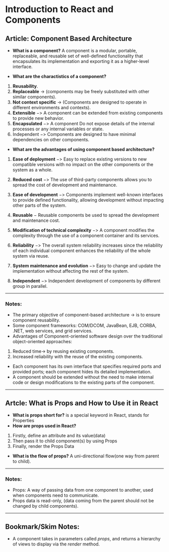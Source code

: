 # Introduction to React and Components

## Article: Component Based Architecture

- **What is a component?**
A component is a modular, portable, replaceable, and reusable set of well-defined functionality that encapsulates its implementation and exporting it as a higher-level interface.

- **What are the charactistics of a component?**
1. **Reusability**.
2. **Replaceable** -> (components may be freely substituted with other similar components).
3. **Not context specific** -> (Components are designed to operate in different environments and contexts).
4. **Extensible** −> A component can be extended from existing components to provide new behavior.
5. **Encapsulated** −> A component Do not expose details of the internal processes or any internal variables or state.
6. Independent −> Components are designed to have minimal dependencies on other components.

- **What are the advantages of using component based architecture?**
1. **Ease of deployment** −> Easy to replace existing versions to new compatible versions with no impact on the other components or the system as a whole.

2. **Reduced cost** −> The use of third-party components allows you to spread the cost of development and maintenance.

3. **Ease of development** −> Components implement well-known interfaces to provide defined functionality, allowing development without impacting other parts of the system.

4. **Reusable** − Reusable components be used to spread the development and maintenance cost.

5. **Modification of technical complexity** −> A component modifies the complexity through the use of a component container and its services.

6. **Reliability** −> The overall system reliability increases since the reliability of each individual component enhances the reliability of the whole system via reuse.

7. **System maintenance and evolution** −> Easy to change and update the implementation without affecting the rest of the system.

8. **Independent** −> Independent development of components by different group in parallel. 
---
### Notes:
- The primary objective of component-based architecture -> is to ensure component reusability. 
- Some component frameworks: COM/DCOM, JavaBean, EJB, CORBA, .NET, web services, and grid services.
- Advantages of Component-oriented software design over the traditional object-oriented approaches:
1. Reduced time-> by reusing existing components.
2. Increased reliability with the reuse of the existing components.
- Each component has its own interface that specifies required ports and provided ports; each component hides its detailed implementation.
- A component should be extended without the need to make internal code or design modifications to the existing parts of the component.
---
## Artcle: What is Props and How to Use it in React

- **What is props short for?**
is a special keyword in React, stands for Properties 
- **How are props used in React?**
1. Firstly, define an attribute and its value(data)
2. Then pass it to child component(s) by using Props
3. Finally, render the Props Data
- **What is the flow of props?**
A uni-directional flow(one way from parent to child).
---
### Notes:
- Props: A way of passing data from one component to another, used when components need to communicate.
- Props data is read-only, (data coming from the parent should not be changed by child components).
---
## Bookmark/Skim Notes:

- A component takes in parameters called *props*, and returns a hierarchy of views to display via the *render* method.

